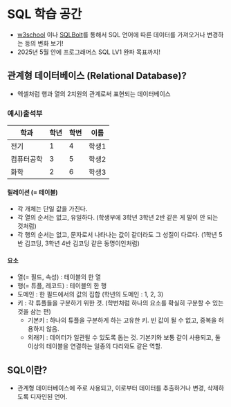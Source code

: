 # SQL 학습 공간
* [w3school](https://www.w3schools.com/sql/default.asp) 이나 [SQLBolt](https://sqlbolt.com/)를 통해서 SQL 언어에 따른 데이터를 가져오거나 변경하는 등의 변화 보기! 
* 2025년 5월 안에 프로그래머스 SQL LV1 완파 목표까지! 

## 관계형 데이터베이스 (Relational Database)?
* 엑셀처럼 행과 열의 2치원의 관계로써 표현되는 데이터베이스

### 예시)출석부

|학과|학년|학번|이름|
|---|---|---|---|
|전기|1|4|학생1|
|컴퓨터공학|3|5|학생2|
|화학|2|6|학생3|

#### 릴레이션 (= 테이블)
* 각 개체는 단일 값을 가진다. 
* 각 열의 순서는 없고, 유일하다. (학생부에 3학년 3학년 2반 같은 게 말이 안 되는 것처럼)
* 각 행의 순서는 없고, 문자로서 나타나는 값이 같더라도 그 성질이 다르다. (1학년 5반 김코딩, 3학년 4반 김코딩 같은 동명이인처럼)

#### 요소
* 열(= 필드, 속성) : 테이블의 한 열
* 행(= 튜플, 레코드) : 테이블의 한 행
* 도메인 : 한 필드에서의 값의 집합 (학년의 도메인 : 1, 2, 3)
* 키 : 각 튜플들을 구분하기 위한 것. (학번처럼 하나의 요소를 확실히 구분할 수 있는 것을 삼는 편)
  * 기본키 : 하나의 튜플을 구분하게 하는 고유한 키. 빈 값이 될 수 없고, 중복을 허용하지 않음.
  * 외래키 : 데이터가 일관될 수 있도록 돕는 것. 기본키와 보통 같이 사용되고, 둘 이상의 테이블을 연결하는 일종의 다리와도 같은 역할.

## SQL이란?
* 관계형 데이터베이스에 주로 사용되고, 이로부터 데이터를 추출하거나 변경, 삭제하도록 디자인된 언어.